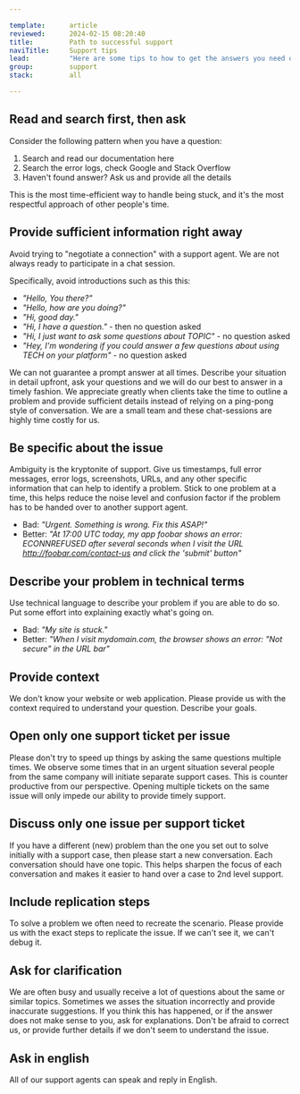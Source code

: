 ```yaml
---

template:      article
reviewed:      2024-02-15 08:20:40
title:         Path to successful support
naviTitle:     Support tips
lead:          "Here are some tips to how to get the answers you need quickly."
group:         support
stack:         all

---
```


## Read and search first, then ask

Consider the following pattern when you have a question:

1. Search and read our documentation here
2. Search the error logs, check Google and Stack Overflow
3. Haven't found answer? Ask us and provide all the details

This is the most time-efficient way to handle being stuck, and it's the most respectful approach of other people's time.

## Provide sufficient information right away

Avoid trying to "negotiate a connection" with a support agent. We are not always ready to participate in a chat session.

Specifically, avoid introductions such as this this:

- _"Hello, You there?"_
- _"Hello, how are you doing?"_
- _"Hi, good day."_
- _"Hi, I have a question."_ - then no question asked
- _"Hi, I just want to ask some questions about TOPIC"_ - no question asked
- _"Hey, I'm wondering if you could answer a few questions about using TECH on your platform"_ - no question asked

We can not guarantee a prompt answer at all times. Describe your situation in detail upfront, ask your questions and we will do our best to answer in a timely fashion. We appreciate greatly when clients take the time to outline a problem and provide sufficient details instead of relying on a ping-pong style of conversation. We are a small team and these chat-sessions are highly time costly for us.

## Be specific about the issue

Ambiguity is the kryptonite of support. Give us timestamps, full error messages, error logs, screenshots, URLs, and any other specific information that can help to identify a problem. Stick to one problem at a time, this helps reduce the noise level and confusion factor if the problem has to be handed over to another support agent.

* Bad: _"Urgent. Something is wrong. Fix this ASAP!"_
* Better: _"At 17:00 UTC today, my app foobar shows an error: ECONNREFUSED after several seconds when I visit the URL http://foobar.com/contact-us and click the 'submit' button"_

## Describe your problem in technical terms

Use technical language to describe your problem if you are able to do so. Put some effort into explaining exactly what's going on.

* Bad: _"My site is stuck."_
* Better: _"When I visit mydomain.com, the browser shows an error: "Not secure" in the URL bar"_

## Provide context

We don't know your website or web application. Please provide us with the context required to understand your question. Describe your goals.

## Open only one support ticket per issue

Please don't try to speed up things by asking the same questions multiple times. We observe some times that in an urgent situation several people from the same company will initiate separate support cases. This is counter productive from our perspective. Opening multiple tickets on the same issue will only impede our ability to provide timely support.

## Discuss only one issue per support ticket

If you have a different (new) problem than the one you set out to solve initially with a support case, then please start a new conversation. Each conversation should have one topic. This helps sharpen the focus of each conversation and makes it easier to hand over a case to 2nd level support.

## Include replication steps

To solve a problem we often need to recreate the scenario. Please provide us with the exact steps to replicate the issue. If we can't see it, we can't debug it.

## Ask for clarification

We are often busy and usually receive a lot of questions about the same or similar topics. Sometimes we asses the situation incorrectly and provide inaccurate suggestions. If you think this has happened, or if the answer does not make sense to you, ask for explanations. Don't be afraid to correct us, or provide further details if we don't seem to understand the issue.

## Ask in english

All of our support agents can speak and reply in English.
